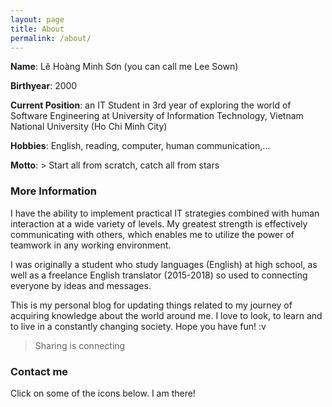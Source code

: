 ```yaml
---
layout: page
title: About
permalink: /about/
---
```


**Name**: Lê Hoàng Minh Sơn (you can call me Lee Sown)  

**Birthyear**: 2000  

**Current Position**: an IT Student in 3rd year of exploring the world of Software Engineering at University of Information Technology, Vietnam National University (Ho Chi Minh City)  

**Hobbies**: English, reading, computer, human communication,…  

**Motto**:
    > Start all from scratch, catch all from stars   

### More Information

I have the ability to implement practical IT strategies combined with human interaction at a wide variety of levels. My greatest strength is effectively communicating with others, which enables me to utilize the power of teamwork in any working environment.  

I was originally a student who study languages (English) at high school, as well as a freelance English translator (2015-2018) so used to connecting everyone by ideas and messages.  

This is my personal blog for updating things related to my journey of acquiring knowledge about the world around me. I love to look, to learn and to live in a constantly changing society. Hope you have fun! :v

> Sharing is connecting

### Contact me

Click on some of the icons below. I am there!
